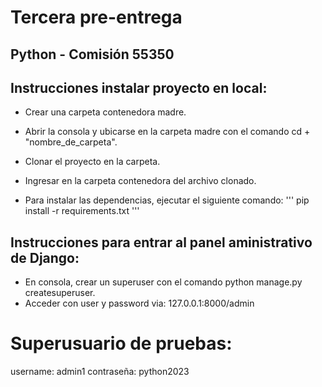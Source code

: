 # Tercera pre-entrega

## Python - Comisión 55350

## Instrucciones instalar proyecto en local:
+ Crear una carpeta contenedora madre.
+ Abrir la consola y ubicarse en la carpeta madre con el comando cd + "nombre_de_carpeta".
+ Clonar el proyecto en la carpeta.
+ Ingresar en la carpeta contenedora del archivo clonado.

+ Para instalar las dependencias, ejecutar el siguiente comando:
'''
pip install -r requirements.txt
'''

## Instrucciones para entrar al panel aministrativo de Django:
+ En consola, crear un superuser con el comando python manage.py createsuperuser.
+ Acceder con user y password via: 127.0.0.1:8000/admin

# Superusuario de pruebas:

username: admin1
contraseña: python2023